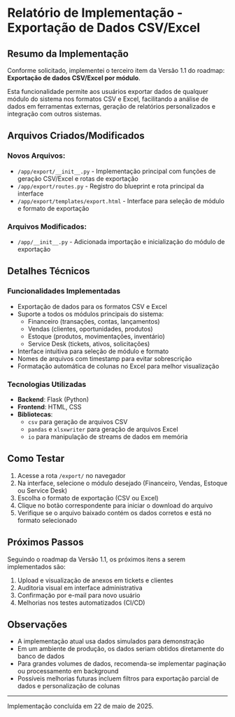 # Relatório de Implementação - Exportação de Dados CSV/Excel

## Resumo da Implementação

Conforme solicitado, implementei o terceiro item da Versão 1.1 do roadmap: **Exportação de dados CSV/Excel por módulo**.

Esta funcionalidade permite aos usuários exportar dados de qualquer módulo do sistema nos formatos CSV e Excel, facilitando a análise de dados em ferramentas externas, geração de relatórios personalizados e integração com outros sistemas.

## Arquivos Criados/Modificados

### Novos Arquivos:
- `/app/export/__init__.py` - Implementação principal com funções de geração CSV/Excel e rotas de exportação
- `/app/export/routes.py` - Registro do blueprint e rota principal da interface
- `/app/export/templates/export.html` - Interface para seleção de módulo e formato de exportação

### Arquivos Modificados:
- `/app/__init__.py` - Adicionada importação e inicialização do módulo de exportação

## Detalhes Técnicos

### Funcionalidades Implementadas
- Exportação de dados para os formatos CSV e Excel
- Suporte a todos os módulos principais do sistema:
  - Financeiro (transações, contas, lançamentos)
  - Vendas (clientes, oportunidades, produtos)
  - Estoque (produtos, movimentações, inventário)
  - Service Desk (tickets, ativos, solicitações)
- Interface intuitiva para seleção de módulo e formato
- Nomes de arquivos com timestamp para evitar sobrescrição
- Formatação automática de colunas no Excel para melhor visualização

### Tecnologias Utilizadas
- **Backend**: Flask (Python)
- **Frontend**: HTML, CSS
- **Bibliotecas**: 
  - `csv` para geração de arquivos CSV
  - `pandas` e `xlsxwriter` para geração de arquivos Excel
  - `io` para manipulação de streams de dados em memória

## Como Testar

1. Acesse a rota `/export/` no navegador
2. Na interface, selecione o módulo desejado (Financeiro, Vendas, Estoque ou Service Desk)
3. Escolha o formato de exportação (CSV ou Excel)
4. Clique no botão correspondente para iniciar o download do arquivo
5. Verifique se o arquivo baixado contém os dados corretos e está no formato selecionado

## Próximos Passos

Seguindo o roadmap da Versão 1.1, os próximos itens a serem implementados são:

1. Upload e visualização de anexos em tickets e clientes
2. Auditoria visual em interface administrativa
3. Confirmação por e-mail para novo usuário
4. Melhorias nos testes automatizados (CI/CD)

## Observações

- A implementação atual usa dados simulados para demonstração
- Em um ambiente de produção, os dados seriam obtidos diretamente do banco de dados
- Para grandes volumes de dados, recomenda-se implementar paginação ou processamento em background
- Possíveis melhorias futuras incluem filtros para exportação parcial de dados e personalização de colunas

---

Implementação concluída em 22 de maio de 2025.
